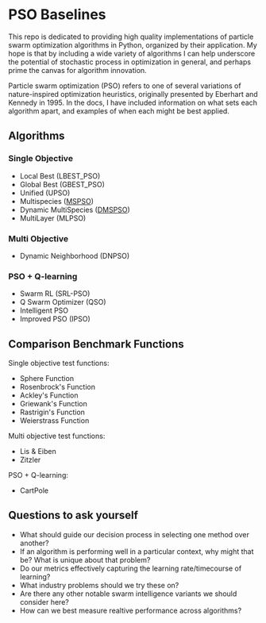 # PSO Baselines

This repo is dedicated to providing high quality implementations of particle swarm optimization algorithms in Python, organized by their application. My hope is that by including a wide variety of algorithms I can help underscore the potential of stochastic process in optimization in general, and perhaps prime the canvas for algorithm innovation.

Particle swarm optimization (PSO) refers to one of several variations of nature-inspired optimization heuristics, originally presented by Eberhart and Kennedy in 1995. In the docs, I have included information on what sets each algorithm apart, and examples of when each might be best applied.  

## Algorithms
### Single Objective 

* Local Best (LBEST_PSO)
* Global Best (GBEST_PSO)
* Unified (UPSO)
* Multispecies ([MSPSO](https://github.com/SioKCronin/swarm-baselines/tree/master/MSPSO))
* Dynamic MultiSpecies ([DMSPSO](https://github.com/SioKCronin/swarm-baselines/tree/master/DMSPSO))
* MultiLayer (MLPSO) 

### Multi Objective

* Dynamic Neighborhood (DNPSO)

### PSO + Q-learning

* Swarm RL (SRL-PSO)
* Q Swarm Optimizer (QSO) 
* Intelligent PSO
* Improved PSO (IPSO)

## Comparison Benchmark Functions

Single objective test functions:
* Sphere Function
* Rosenbrock's Function
* Ackley's Function
* Griewank's Function
* Rastrigin's Function
* Weierstrass Function

Multi objective test functions:
* Lis & Eiben
* Zitzler

PSO + Q-learning:
* CartPole

## Questions to ask yourself

* What should guide our decision process in selecting one method over another?
* If an algorithm is performing well in a particular context, why might that be? What is unique about that problem?
* Do our metrics effectively capturing the learning rate/timecourse of learning?
* What industry problems should we try these on?
* Are there any other notable swarm intelligence variants we should consider here?
* How can we best measure realtive performance across algorithms? 
